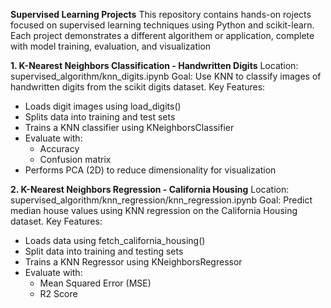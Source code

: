 **Supervised Learning Projects**
This repository contains hands-on rojects focused on supervised learning techniques using Python and scikit-learn.
Each project demonstrates a different algorithem or application, complete with model training, evaluation, and visualization

**1. K-Nearest Neighbors Classification - Handwritten Digits**
   Location: supervised_algorithm/knn_digits.ipynb
   Goal: Use KNN to classify images of handwritten digits from the scikit digits dataset.
   Key Features:
   - Loads digit images using load_digits()
   - Splits data into training and test sets
   - Trains a KNN classifier using KNeighborsClassifier
   - Evaluate with:
       - Accuracy
       - Confusion matrix
   - Performs PCA (2D) to reduce dimensionality for visualization
  
**2. K-Nearest Neighbors Regression - California Housing**
   Location: supervised_algorithm/knn_regression/knn_regression.ipynb
   Goal: Predict median house values using KNN regression on the California Housing dataset.
   Key Features:
   - Loads data using fetch_california_housing()
   - Split data into training and testing sets
   - Trains a KNN Regressor using KNeighborsRegressor
   - Evaluate with:
       - Mean Squared Error (MSE)
       - R2 Score

